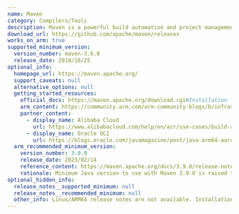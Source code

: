 ```yaml
---
name: Maven
category: Compilers/Tools
description: Maven is a powerful build automation and project management tool primarily used in Java-based projects. Still, it can also be utilized with other programming languages and developed by the Apache Software Foundation.
download_url: https://github.com/apache/maven/releases
works_on_arm: true
supported_minimum_version:
  version_number: maven-3.6.0
  release_date: 2018/10/25
optional_info:
  homepage_url: https://maven.apache.org/
  support_caveats: null
  alternative_options: null
  getting_started_resources:
    official_docs: https://maven.apache.org/download.cgi#Installation
    arm_content: https://community.arm.com/arm-community-blogs/b/infrastructure-solutions-blog/posts/microsoft-azure-preview-now-available-for-arm-neoverse
    partner_content:
      - display_name: Alibaba Cloud
        url: https://www.alibabacloud.com/help/en/acr/use-cases/build-and-push-multi-schema-images-locally-to-container-mirroring-service
      - display_name: Oracle OCI
        url: https://blogs.oracle.com/javamagazine/post/java-arm64-aarch64-development
  arm_recommended_minimum_version:
    version_number: 3.9.0
    release_date: 2023/02/14
    reference_content: https://maven.apache.org/docs/3.9.0/release-notes.html
    rationale: Minimum Java version to use with Maven 3.9.0 is raised to Java 8. This ensures full compatibility with Linux/Arm64 architecture.
optional_hidden_info:
  release_notes__supported_minimum: null
  release_notes__recommended_minimum: null
  other_info: Linux/ARM64 release notes are not available. Installation and testing are done via the [tar archive](https://github.com/apache/maven/releases/tag/maven-3.6.0).
---
```

